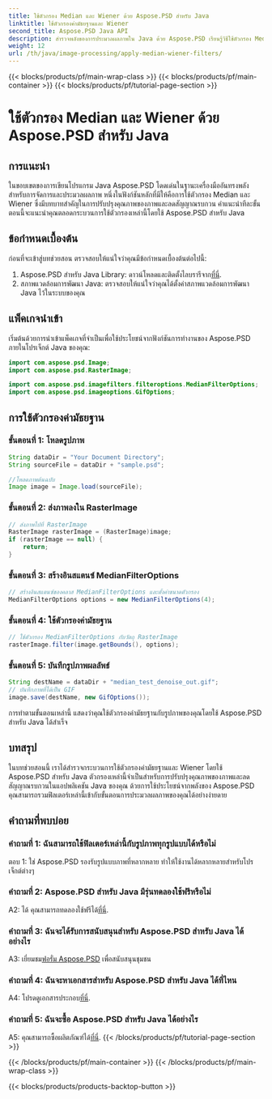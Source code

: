 ```yaml
---
title: ใช้ตัวกรอง Median และ Wiener ด้วย Aspose.PSD สำหรับ Java
linktitle: ใช้ตัวกรองค่ามัธยฐานและ Wiener
second_title: Aspose.PSD Java API
description: สำรวจพลังของการประมวลผลภาพใน Java ด้วย Aspose.PSD เรียนรู้วิธีใช้ตัวกรอง Median และ Wiener ทีละขั้นตอน เพิ่มคุณภาพของภาพได้อย่างง่ายดาย
weight: 12
url: /th/java/image-processing/apply-median-wiener-filters/
---
```


{{< blocks/products/pf/main-wrap-class >}}
{{< blocks/products/pf/main-container >}}
{{< blocks/products/pf/tutorial-page-section >}}

# ใช้ตัวกรอง Median และ Wiener ด้วย Aspose.PSD สำหรับ Java

## การแนะนำ

ในขอบเขตของการเขียนโปรแกรม Java Aspose.PSD โดดเด่นในฐานะเครื่องมืออันทรงพลังสำหรับการจัดการและประมวลผลภาพ หนึ่งในฟังก์ชันหลักที่มีให้คือการใช้ตัวกรอง Median และ Wiener ซึ่งมีบทบาทสำคัญในการปรับปรุงคุณภาพของภาพและลดสัญญาณรบกวน คำแนะนำทีละขั้นตอนนี้จะแนะนำคุณตลอดกระบวนการใช้ตัวกรองเหล่านี้โดยใช้ Aspose.PSD สำหรับ Java

## ข้อกำหนดเบื้องต้น

ก่อนที่จะเข้าสู่บทช่วยสอน ตรวจสอบให้แน่ใจว่าคุณมีข้อกำหนดเบื้องต้นต่อไปนี้:

1.  Aspose.PSD สำหรับ Java Library: ดาวน์โหลดและติดตั้งไลบรารีจาก[ที่นี่](https://releases.aspose.com/psd/java/).
2. สภาพแวดล้อมการพัฒนา Java: ตรวจสอบให้แน่ใจว่าคุณได้ตั้งค่าสภาพแวดล้อมการพัฒนา Java ไว้ในระบบของคุณ

## แพ็คเกจนำเข้า

เริ่มต้นด้วยการนำเข้าแพ็คเกจที่จำเป็นเพื่อใช้ประโยชน์จากฟังก์ชันการทำงานของ Aspose.PSD ภายในโปรเจ็กต์ Java ของคุณ:

```java
import com.aspose.psd.Image;
import com.aspose.psd.RasterImage;

import com.aspose.psd.imagefilters.filteroptions.MedianFilterOptions;
import com.aspose.psd.imageoptions.GifOptions;
```

## การใช้ตัวกรองค่ามัธยฐาน

### ขั้นตอนที่ 1: โหลดรูปภาพ

```java
String dataDir = "Your Document Directory";
String sourceFile = dataDir + "sample.psd";

//โหลดภาพต้นฉบับ
Image image = Image.load(sourceFile);
```

### ขั้นตอนที่ 2: ส่งภาพลงใน RasterImage

```java
// ส่งภาพไปที่ RasterImage
RasterImage rasterImage = (RasterImage)image;
if (rasterImage == null) {
    return;
}
```

### ขั้นตอนที่ 3: สร้างอินสแตนซ์ MedianFilterOptions

```java
// สร้างอินสแตนซ์ของคลาส MedianFilterOptions และตั้งค่าขนาดตัวกรอง
MedianFilterOptions options = new MedianFilterOptions(4);
```

### ขั้นตอนที่ 4: ใช้ตัวกรองค่ามัธยฐาน

```java
// ใช้ตัวกรอง MedianFilterOptions กับวัตถุ RasterImage
rasterImage.filter(image.getBounds(), options);
```

### ขั้นตอนที่ 5: บันทึกรูปภาพผลลัพธ์

```java
String destName = dataDir + "median_test_denoise_out.gif";
// บันทึกภาพที่ได้เป็น GIF
image.save(destName, new GifOptions());
```

การทำตามขั้นตอนเหล่านี้ แสดงว่าคุณใช้ตัวกรองค่ามัธยฐานกับรูปภาพของคุณโดยใช้ Aspose.PSD สำหรับ Java ได้สำเร็จ

## บทสรุป

ในบทช่วยสอนนี้ เราได้สำรวจกระบวนการใช้ตัวกรองค่ามัธยฐานและ Wiener โดยใช้ Aspose.PSD สำหรับ Java ตัวกรองเหล่านี้จำเป็นสำหรับการปรับปรุงคุณภาพของภาพและลดสัญญาณรบกวนในแอปพลิเคชัน Java ของคุณ ด้วยการใช้ประโยชน์จากพลังของ Aspose.PSD คุณสามารถรวมฟิลเตอร์เหล่านี้เข้ากับขั้นตอนการประมวลผลภาพของคุณได้อย่างง่ายดาย

## คำถามที่พบบ่อย

### คำถามที่ 1: ฉันสามารถใช้ฟิลเตอร์เหล่านี้กับรูปภาพทุกรูปแบบได้หรือไม่

ตอบ 1: ใช่ Aspose.PSD รองรับรูปแบบภาพที่หลากหลาย ทำให้ใช้งานได้หลากหลายสำหรับโปรเจ็กต์ต่างๆ

### คำถามที่ 2: Aspose.PSD สำหรับ Java มีรุ่นทดลองใช้ฟรีหรือไม่

 A2: ได้ คุณสามารถทดลองใช้ฟรีได้[ที่นี่](https://releases.aspose.com/).

### คำถามที่ 3: ฉันจะได้รับการสนับสนุนสำหรับ Aspose.PSD สำหรับ Java ได้อย่างไร

 A3: เยี่ยมชม[ฟอรั่ม Aspose.PSD](https://forum.aspose.com/c/psd/34) เพื่อสนับสนุนชุมชน

### คำถามที่ 4: ฉันจะหาเอกสารสำหรับ Aspose.PSD สำหรับ Java ได้ที่ไหน

 A4: โปรดดูเอกสารประกอบ[ที่นี่](https://reference.aspose.com/psd/java/).

### คำถามที่ 5: ฉันจะซื้อ Aspose.PSD สำหรับ Java ได้อย่างไร

 A5: คุณสามารถซื้อผลิตภัณฑ์ได้[ที่นี่](https://purchase.aspose.com/buy).
{{< /blocks/products/pf/tutorial-page-section >}}

{{< /blocks/products/pf/main-container >}}
{{< /blocks/products/pf/main-wrap-class >}}

{{< blocks/products/products-backtop-button >}}
